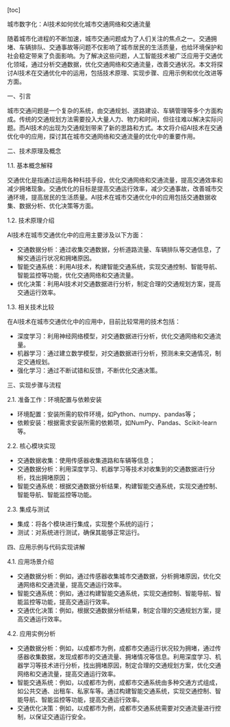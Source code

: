 
[toc]                    
                
                
城市数字化：AI技术如何优化城市交通网络和交通流量

随着城市化进程的不断加速，城市交通问题成为了人们关注的焦点之一。交通拥堵、车辆排队、交通事故等问题不仅影响了城市居民的生活质量，也给环境保护和社会稳定带来了负面影响。为了解决这些问题，人工智能技术被广泛应用于交通优化领域，通过分析交通数据，优化交通网络和交通流量，改善交通状况。本文将探讨AI技术在交通优化中的运用，包括技术原理、实现步骤、应用示例和优化改进等方面。

一、引言

城市交通问题是一个复杂的系统，由交通规划、道路建设、车辆管理等多个方面构成。传统的交通规划方法需要投入大量人力、物力和时间，但往往难以解决实际问题。而AI技术的出现为交通规划带来了新的思路和方式。本文将介绍AI技术在交通优化中的应用，探讨其在城市交通网络和交通流量的优化中的重要作用。

二、技术原理及概念

1.1. 基本概念解释

交通优化是指通过运用各种科技手段，优化交通网络和交通流量，提高交通效率和减少拥堵现象。交通优化的目标是提高交通运行效率，减少交通事故，改善城市交通环境，提高居民的生活质量。AI技术在城市交通优化中的应用包括交通数据收集、数据分析、优化决策等方面。

1.2. 技术原理介绍

AI技术在城市交通优化中的应用主要涉及以下方面：

- 交通数据分析：通过收集交通数据，分析道路流量、车辆排队等交通信息，了解交通运行状况和拥堵原因。
- 智能交通系统：利用AI技术，构建智能交通系统，实现交通控制、智能导航、智能监控等功能，优化交通网络和交通流量。
- 优化决策：利用AI技术对交通数据进行分析，制定合理的交通规划方案，提高交通运行效率。

1.3. 相关技术比较

在AI技术在城市交通优化中的应用中，目前比较常用的技术包括：

- 深度学习：利用神经网络模型，对交通数据进行分析，优化交通网络和交通流量。
- 机器学习：通过建立数学模型，对交通数据进行分析，预测未来交通情况，制定交通规划。
- 强化学习：通过不断试错和反馈，不断优化交通决策。

三、实现步骤与流程

2.1. 准备工作：环境配置与依赖安装

- 环境配置：安装所需的软件环境，如Python、numpy、pandas等；
- 依赖安装：根据需求安装所需的依赖项，如NumPy、Pandas、Scikit-learn等。

2.2. 核心模块实现

- 交通数据收集：使用传感器收集道路和车辆等信息；
- 交通数据分析：利用深度学习、机器学习等技术对收集到的交通数据进行分析，找出拥堵原因；
- 智能交通系统：根据交通数据分析结果，构建智能交通系统，实现交通控制、智能导航、智能监控等功能。

2.3. 集成与测试

- 集成：将各个模块进行集成，实现整个系统的运行；
- 测试：对系统进行测试，确保其能够正常运行。

四、应用示例与代码实现讲解

4.1. 应用场景介绍

- 交通数据分析：例如，通过传感器收集城市交通数据，分析拥堵原因，优化交通网络和交通流量，提高交通运行效率。
- 智能交通系统：例如，通过构建智能交通系统，实现交通控制、智能导航、智能监控等功能，提高交通运行效率。
- 交通优化决策：例如，根据交通数据分析结果，制定合理的交通规划方案，提高交通运行效率。

4.2. 应用实例分析

- 交通数据分析：例如，以成都市为例，成都市交通运行状况较为拥堵，通过传感器收集数据，发现成都市的交通流量、拥堵情况等信息。利用深度学习、机器学习等技术进行分析，找出拥堵原因，制定合理的交通规划方案，优化交通网络和交通流量，提高交通运行效率。
- 智能交通系统：例如，以成都市为例，成都市交通系统由多种交通方式组成，如公共交通、出租车、私家车等。通过构建智能交通系统，实现交通控制、智能导航、智能监控等功能，提高交通运行效率。
- 交通优化决策：例如，以成都市为例，成都市交通系统需要对交通流量进行控制，以保证交通运行安全。

